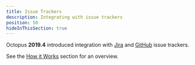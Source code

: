 ```yaml
---
title: Issue Trackers 
description: Integrating with issue trackers 
position: 50
hideInThisSection: true
---
```


Octopus **2019.4** introduced integration with [Jira](jira.md) and [GitHub](github.md) issue trackers.

See the [How it Works](jira.md#how-jira-integration-works) section for an overview.